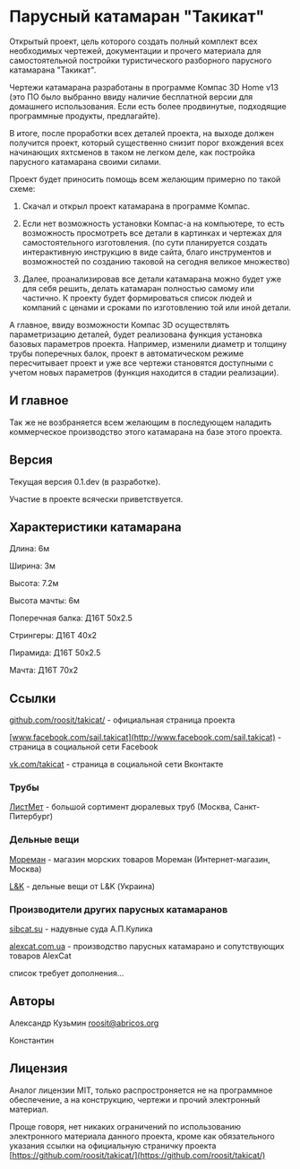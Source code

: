 # Парусный катамаран "Такикат"

Открытый проект, цель которого создать полный комплект всех необходимых чертежей, 
документации и прочего материала для самостоятельной постройки туристического
разборного парусного катамарана "Такикат".

Чертежи катамарана разработаны в программе Компас 3D Home v13 (это ПО было выбранно 
ввиду наличие бесплатной версии для домашнего использования. Если есть более 
продвинутые, подходящие программные продукты, предлагайте).

В итоге, после проработки всех деталей проекта, на выходе
должен получится проект, который существенно снизит порог вхождения 
всех начинающих яхтсменов в таком не легком деле, как постройка парусного 
катамарана своими силами.

Проект будет приносить помощь всем желающим примерно по такой схеме:

1. Скачал и открыл проект катамарана в программе Компас.

2. Если нет возможность установки Компас-а на компьютере, то есть возможность 
просмотреть все детали в картинках и чертежах для самостоятельного изготовления.
(по сути планируется создать интерактивную инструкцию в виде сайта, благо 
инструментов и возможностей по созданию таковой на сегодня великое множество)

3. Далее, проанализировав все детали катамарана можно будет уже для себя решить, 
делать катамаран полностью самому или частично. К проекту будет формироваться 
список людей и компаний с ценами и сроками по изготовлению той или иной детали.

А главное, ввиду возможности Компас 3D осуществлять параметризацию деталей, будет 
реализована функция установка базовых параметров проекта. 
Например, изменили диаметр и толщину трубы поперечных балок, проект в автоматическом
режиме пересчитывает проект и уже все чертежи становятся доступными с учетом новых 
параметров (функция находится в стадии реализации). 

## И главное

Так же не возбраняется всем желающим в последующем наладить коммерческое 
производство этого катамарана на базе этого проекта.

## Версия 

Текущая версия 0.1.dev (в разработке).

Участие в проекте всячески приветствуется.


## Характеристики катамарана

Длина: 6м

Ширина: 3м

Высота: 7.2м

Высота мачты: 6м

Поперечная балка: Д16Т 50х2.5

Стрингеры: Д16Т 40х2

Пирамида: Д16Т 50x2.5

Мачта: Д16Т 70х2


## Ссылки

[github.com/roosit/takicat/](https://github.com/roosit/takicat/) - официальная страница проекта

[www.facebook.com/sail.takicat](http://www.facebook.com/sail.takicat) - страница в социальной сети Facebook

[vk.com/takicat](http://vk.com/takicat) - страница в социальной сети Вконтакте

### Трубы

[ЛистМет](http://www.listmet.ru) - большой сортимент дюралевых труб (Москва, Санкт-Питербург)

### Дельные вещи

[Мореман](http://www.moreman.ru/) - магазин морских товаров Мореман (Интернет-магазин, Москва)

[L&K](http://elandka.com/) - дельные вещи от L&K (Украина)


### Производители других парусных катамаранов

[sibcat.su](http://sibcat.su) - надувные суда А.П.Кулика

[alexcat.com.ua](http://alexcat.com.ua/) - производство парусных катамарано и сопутствующих товаров AlexCat

список требует дополнения...


## Авторы

Александр Кузьмин <roosit@abricos.org>

Константин

## Лицензия

Аналог лицензии MIT, только распростроняется не на программное обеспечение, а на конструкцию, чертежи и прочий электронный материал.

Проще говоря, нет никаких ограничений по использованию электронного материала данного проекта, 
кроме как обязательного указания ссылки на официальную страничку проекта [https://github.com/roosit/takicat/](https://github.com/roosit/takicat/)